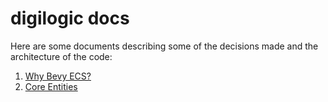 # digilogic docs

Here are some documents describing some of the decisions made and the architecture of the code:

1. [Why Bevy ECS?](./_why_bevy_ecs.md)
1. [Core Entities](./_core_entities.md)
